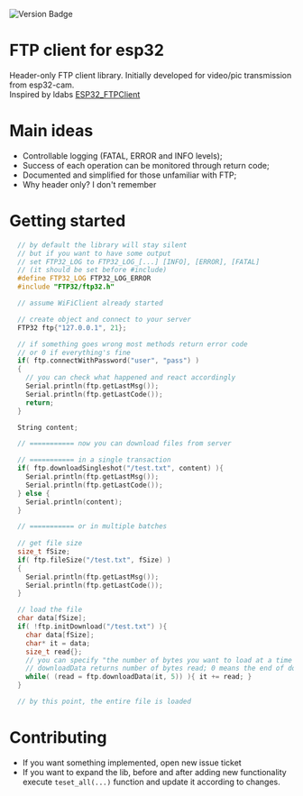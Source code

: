 ![Version Badge](https://img.shields.io/badge/version-1.0.0-cyan)


# FTP client for esp32
Header-only FTP client library.
Initially developed for video/pic transmission from esp32-cam.  
Inspired by ldabs [ESP32_FTPClient](https://github.com/ldab/ESP32_FTPClient)

# Main ideas
* Controllable logging (FATAL, ERROR and INFO levels);
* Success of each operation can be monitored through return code;
* Documented and simplified for those unfamiliar with FTP;
* Why header only? I don't remember

# Getting started
```c++
  // by default the library will stay silent
  // but if you want to have some output
  // set FTP32_LOG to FTP32_LOG_[...] [INFO], [ERROR], [FATAL] 
  // (it should be set before #include)
  #define FTP32_LOG FTP32_LOG_ERROR
  #include "FTP32/ftp32.h"

  // assume WiFiClient already started

  // create object and connect to your server
  FTP32 ftp{"127.0.0.1", 21};

  // if something goes wrong most methods return error code
  // or 0 if everything's fine
  if( ftp.connectWithPassword("user", "pass") ) 
  { 
    // you can check what happened and react accordingly 
    Serial.println(ftp.getLastMsg());
    Serial.println(ftp.getLastCode());
    return;
  }

  String content;

  // =========== now you can download files from server

  // =========== in a single transaction
  if( ftp.downloadSingleshot("/test.txt", content) ){
    Serial.println(ftp.getLastMsg());
    Serial.println(ftp.getLastCode());
  } else {
    Serial.println(content);
  }

  // =========== or in multiple batches
  
  // get file size
  size_t fSize;
  if( ftp.fileSize("/test.txt", fSize) )
  {
    Serial.println(ftp.getLastMsg());
    Serial.println(ftp.getLastCode()); 
  }

  // load the file
  char data[fSize];
  if( !ftp.initDownload("/test.txt") ){
    char data[fSize];
    char* it = data;
    size_t read{};
    // you can specify "the number of bytes you want to load at a time
    // downloadData returns number of bytes read; 0 means the end of download
    while( (read = ftp.downloadData(it, 5)) ){ it += read; }
  }

  // by this point, the entire file is loaded
```
# Contributing 
* If you want something implemented, open new issue ticket
* If you want to expand the lib, before and after adding new functionality execute `teset_all(...)` function and update it according to changes.
